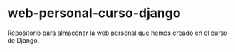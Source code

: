 # web-personal-curso-django
Repositorio para almacenar la web personal que hemos creado en el curso de Django.
